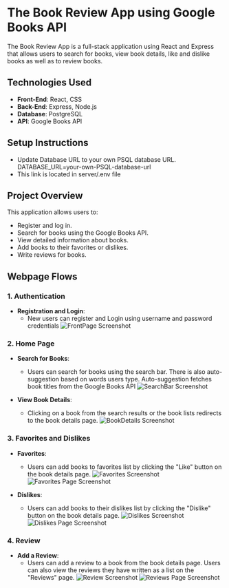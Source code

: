 # The Book Review App using Google Books API

The Book Review App is a full-stack application using React and Express that allows users to search for books, view book details, like and dislike books as well as to review books. 

## Technologies Used
- **Front-End**: React, CSS
- **Back-End**: Express, Node.js
- **Database**: PostgreSQL
- **API**: Google Books API

## Setup Instructions
- Update Database URL to your own PSQL database URL. DATABASE_URL=your-own-PSQL-database-url
- This link is located in server/.env file

## Project Overview

This application allows users to:
- Register and log in.
- Search for books using the Google Books API.
- View detailed information about books.
- Add books to their favorites or dislikes.
- Write reviews for books.

## Webpage Flows

### 1. **Authentication**
- **Registration and Login**: 
  - New users can register and Login using username and password credentials
![FrontPage Screenshot](https://i.imgur.com/feJQzwN.png)


### 2. **Home Page**
- **Search for Books**: 
  - Users can search for books using the search bar. There is also auto-suggestion based on words users type. Auto-suggestion fetches book titles from the Google Books API
![SearchBar Screenshot](https://i.imgur.com/AEjqhmD.png)

- **View Book Details**: 
  - Clicking on a book from the search results or the book lists redirects to the book details page.
![BookDetails Screenshot](https://i.imgur.com/lBOwBhO.png)

### 3. **Favorites and Dislikes**

- **Favorites**: 
  - Users can add books to favorites list by clicking the "Like" button on the book details page.
![Favorites Screenshot](https://imgur.com/fNged9O.png)
![Favorites Page Screenshot](https://i.imgur.com/BsyzPMj.png)

- **Dislikes**: 
  - Users can add books to their dislikes list by clicking the "Dislike" button on the book details page.
![Dislikes Screenshot](https://imgur.com/xP0KV8I.png)
![Dislikes Page Screenshot](https://imgur.com/s3UVnbq.png)

### 4. **Review**

- **Add a Review**: 
  - Users can add a review to a book from the book details page. Users can also view the reviews they have written as a list on the "Reviews" page.
![Review Screenshot](https://imgur.com/28omgLu.png)
![Reviews Page Screenshot](https://imgur.com/lEiiP7T.png)

